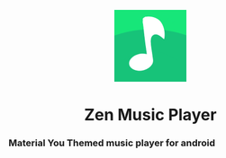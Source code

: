 <p align="center">
    <img src="app/src/main/res/ic_launcher-playstore.png" height="128">
    <h1 align="center">Zen Music Player</h1>
</p>
<h3>
    Material You Themed music player for android
</h3>